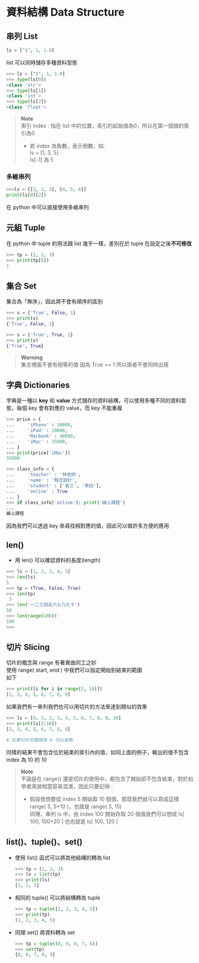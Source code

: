 # 資料結構 Data Structure
## 串列 List
```python
ls = ["1", 1, 1.0]
```
list 可以同時儲存多種資料型態
```python
>>> ls = ["1", 1, 1.0]
>>> type(ls[0])
<class 'str'>
>>> type(ls[1])
<class 'int'>
>>> type(ls[2])
<class 'float'>
```
> **Note**  
>索引 index : 指在 list 中的位置，索引的起始值為0，所以在第一個值的索引為0
>* 若 index 為負數，表示倒數，如:   
>   ls = [1, 3, 5]  
>   ls[-1] 為 5


### 多維串列
```python
>>>ls = [[1, 2, 3], [4, 5, 6]]
print(ls[0][2])
```
在 python 中可以直接使用多維串列

## 元組 Tuple
在 python 中 tuple 的用法跟 list 幾乎一樣，差別在於 tuple 在設定之後**不可修改**
```python
>>> tp = (1, 2, 3)
>>> print(tp[0])
1
```
## 集合 Set
 集合為「無序」，因此將不會有順序的區別
```python
>>> s = {'True', False, 1}
>>> print(s)
{'True', False, 1}

>>> s = {'True', True, 1}
>>> print(s)
{'True', True}
```
> **Warning**  
> 集合裡面不會有相等的值
> 因為 True == 1 所以兩者不會同時出現
## 字典 Dictionaries
字典是一種以 **key** 和 **value** 方式儲存的資料結構，可以使用多種不同的資料型態，每個 key 會有對應的 value，而 key 不能重複
```python
>>> price = {
...     'iPhone' : 30000,
...     'iPad' : 20000,
...     'Macbook' : 40000,
...     'iMac' : 35000,
... }
>>> print(price['iMac'])
35000

>>> class_info = {
...     'teacher' : '林老師',
...     'name' : '程式設計',
...     'student' : ['張三', '李四'],
...     'online' : True
... }
>>> if class_info['online']: print('線上課程')
...
線上課程


```
因為我們可以透過 key 來尋找相對應的值，因此可以做許多方便的應用


## len()
* 用 len() 可以確認資料的長度(length)
```python
>>> ls = [1, 2, 3, 4, 5]
>>> len(ls)
5
>>> tp = (True, False, True)
>>> len(tp)
 3
>>> len('一二三四五六七八九十')
10
>>> len(range(100))
100
>>>

```
## 切片 Slicing
切片的概念與 range 有著異曲同工之妙  
使用 range( start, end ) 中我們可以指定開始到結束的範圍  
如下
```python
>>> print([i for i in range(2, 10)])
[2, 3, 4, 5, 6, 7, 8, 9]
```
如果我們有一串列我們也可以用切片的方法來達到類似的效果
```python
>>> ls = [0, 1, 2, 3, 4, 5, 6, 7, 8, 9, 10]
>>> print(ls[2:10])
[2, 3, 4, 5, 6, 7, 8, 9]

# 如果切片的開頭為 0 可以省略
```
同樣的結果不會包含位於結束的索引內的值，如同上面的例子，輸出的值不包含 index 為 10 的 10  
> **Note**  
> 不論是在 range() 還是切片的使用中，都包含了開始卻不包含結束，對於初學者來說相當容易混淆，因此只要記得 :  
>   * 假設我想要從 index 5 開始取 10 個值，那麼我們就可以寫成這樣  
>      range( 5, 5+10 )，也就是 range( 5, 15)  
>      同理，串列 ls 中，由 index 100 開始存取 20 個值我們可以想成 ls[ 100, 100+20 ] 也也就是 ls[ 100, 120 ]
> 
## list()、tuple()、set()
* 使用 list() 函式可以將其他結構的轉為 list
    ```python
    >>> tp = (1, 2, 3)
    >>> ls = list(tp)
    >>> print(ls)
    [1, 2, 3]
    ```
* 相同的 tuple() 可以將結構轉為 tuple
    ```python
    >>> tp = tuple([1, 2, 3, 4, 5])
    >>> print(tp)
    (1, 2, 3, 4, 5)
    ```
* 同理 set() 將資料轉為 set
    ```python
    >>> tp = tuple((0, 9, 8, 7, 6))
    >>> set(tp)
    {0, 6, 7, 8, 9}
    ```
   

